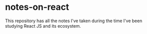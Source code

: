 # notes-on-react
This repository has all the notes I've taken during the time I've been studying React JS and its ecosystem.
